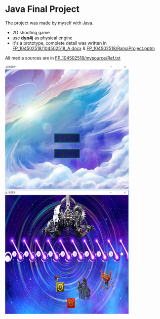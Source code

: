 Java Final Project
===
The project was made by myself with Java.

- 2D shooting game
- use **[dyn4j](http://www.dyn4j.org/)** as physical engine
- it's a prototype, complete detail was written in [FP_104502518/104502518_A.docx](https://github.com/ramadepo/Ncu-Java_FinalProject/blob/master/FP_104502518/104502518_A.docx) & [FP_104502518/RamaProject.pptm](https://github.com/ramadepo/Ncu-Java_FinalProject/blob/master/FP_104502518/RamaProject.pptm)

All media sources are in [FP_104502518/mysource/Ref.txt](https://github.com/ramadepo/Ncu-Java_FinalProject/blob/master/FP_104502518/mysource/Ref.txt)

<img src="./J01.PNG" width="400" height="400" />  <img src="./J02.PNG" width="400" height="400" />
